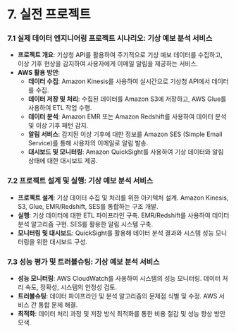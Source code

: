 # 7. 실전 프로젝트

### 7.1 실제 데이터 엔지니어링 프로젝트 시나리오: 기상 예보 분석 서비스
- **프로젝트 개요**: 기상청 API를 활용하여 주기적으로 기상 예보 데이터를 수집하고, 이상 기후 현상을 감지하여 사용자에게 이메일 알림을 제공하는 서비스.
- **AWS 활용 방안**:
  - **데이터 수집**: Amazon Kinesis를 사용하여 실시간으로 기상청 API에서 데이터를 수집.
  - **데이터 저장 및 처리**: 수집된 데이터를 Amazon S3에 저장하고, AWS Glue를 사용하여 ETL 작업 수행.
  - **데이터 분석**: Amazon EMR 또는 Amazon Redshift를 사용하여 데이터 분석 및 이상 기후 패턴 감지.
  - **알림 서비스**: 감지된 이상 기후에 대한 정보를 Amazon SES (Simple Email Service)를 통해 사용자의 이메일로 알림 발송.
  - **대시보드 및 모니터링**: Amazon QuickSight를 사용하여 기상 데이터와 알림 상태에 대한 대시보드 제공.

### 7.2 프로젝트 설계 및 실행: 기상 예보 분석 서비스
- **프로젝트 설계**: 기상 데이터 수집 및 처리를 위한 아키텍처 설계. Amazon Kinesis, S3, Glue, EMR/Redshift, SES를 통합하는 구조 개발.
- **실행**: 기상 데이터에 대한 ETL 파이프라인 구축. EMR/Redshift를 사용하여 데이터 분석 알고리즘 구현. SES를 활용한 알림 시스템 구축.
- **모니터링 및 대시보드**: QuickSight를 활용해 데이터 분석 결과와 시스템 성능 모니터링을 위한 대시보드 구성.

### 7.3 성능 평가 및 트러블슈팅: 기상 예보 분석 서비스
- **성능 모니터링**: AWS CloudWatch를 사용하여 시스템의 성능 모니터링. 데이터 처리 속도, 정확성, 시스템의 안정성 검토.
- **트러블슈팅**: 데이터 파이프라인 및 분석 알고리즘의 문제점 식별 및 수정. AWS 서비스 간 통합 문제 해결.
- **최적화**: 데이터 처리 과정 및 저장 방식 최적화를 통한 비용 절감 및 성능 향상 방안 모색.